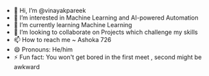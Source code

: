 - 👋 Hi, I’m @vinayakpareek
- 👀 I’m interested in Machine Learning and AI-powered Automation
- 🌱 I’m currently learning Machine Learning
- 💞️ I’m looking to collaborate on Projects which challenge my skills
- 📫 How to reach me ~ Ashoka 726
- 😄 Pronouns: He/him
- ⚡ Fun fact: You won't get bored in the first meet , second might be awkward
                              
<!---
vinayakpareek-0/vinayakpareek-0 is a ✨ special ✨ repository because its `README.md` (this file) appears on your GitHub profile.
You can click the Preview link to take a look at your changes.
--->

